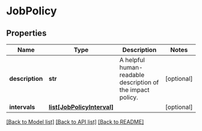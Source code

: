 # JobPolicy

## Properties
Name | Type | Description | Notes
------------ | ------------- | ------------- | -------------
**description** | **str** | A helpful human-readable description of the impact policy. | [optional] 
**intervals** | [**list[JobPolicyInterval]**](JobPolicyInterval.md) |  | [optional] 

[[Back to Model list]](../README.md#documentation-for-models) [[Back to API list]](../README.md#documentation-for-api-endpoints) [[Back to README]](../README.md)


